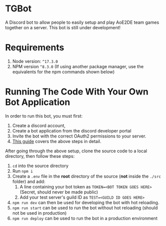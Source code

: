 # TGBot
A Discord bot to allow people to easily setup and play AoE2DE team games together on a server. This bot is still under development!

# Requirements
1. Node version: `^17.3.0`
2. NPM version `^8.3.0` (If using another package manager, use the equivalents for the npm commands shown below)


# Running The Code With Your Own Bot Application
In order to run this bot, you must first:
1. Create a discord account, 
2. Create a bot application from the discord developer portal
3. Invite the bot with the correct OAuth2 permissions to your server.
4. [This guide](https://discordjs.guide/preparations/setting-up-a-bot-application.html) covers the above steps in detail.

After going through the above setup, clone the source code to a local directory, then follow these steps:

1. `cd` into the source directory
2. Run `npm i`
3. Create a `.env` file in the **root** directory of the source (**not** inside the `./src` folder) and add:
    1. A line containing your bot token as `TOKEN=<BOT TOKEN GOES HERE>` (Secret, should never be made public)
    2. Add your test server's guild ID as `TEST=<GUILD ID GOES HERE>`
4. `npm run dev` can then be used for developing the bot with hot reloading.
5. `npm run start` can be used to run the bot without hot reloading (should not be used in production)
6. `npm run deploy` can be used to run the bot in a production environment